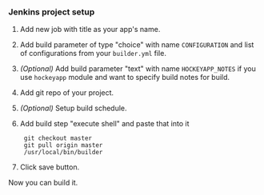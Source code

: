 ### Jenkins project setup

1. Add new job with title as your app's name. 
2. Add build parameter of type "choice" with name `CONFIGURATION` and list of configurations from your `builder.yml` file.
3. _(Optional)_ Add build parameter "text" with name `HOCKEYAPP_NOTES` if you use `hockeyapp` module and want to specify build notes for build.
4. Add git repo of your project.
5. _(Optional)_ Setup build schedule.
6. Add build step "execute shell" and paste that into it 

		git checkout master
		git pull origin master
		/usr/local/bin/builder	
7. Click save button.

Now you can build it.
